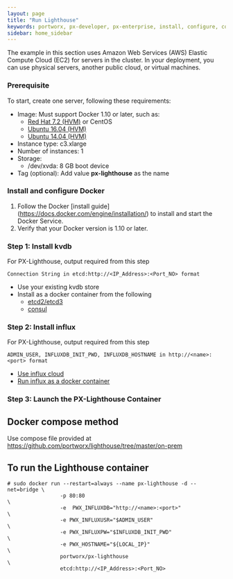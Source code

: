 ```yaml
---
layout: page
title: "Run Lighthouse"
keywords: portworx, px-developer, px-enterprise, install, configure, container, storage, lighthouse
sidebar: home_sidebar
---
```


The example in this section uses Amazon Web Services (AWS) Elastic Compute Cloud (EC2) for servers in the cluster. In your deployment, you can use physical servers, another public cloud, or virtual machines.

### Prerequisite

To start, create one server, following these requirements:

* Image: Must support Docker 1.10 or later, such as:
  * [Red Hat 7.2 (HVM)](https://aws.amazon.com/marketplace/pp/B019NS7T5I) or CentOS
  * [Ubuntu 16.04 (HVM)](https://aws.amazon.com/marketplace/pp/B01JBL2M0O)
  * [Ubuntu 14.04 (HVM)](https://aws.amazon.com/marketplace/pp/B00JV9TBA6)
* Instance type: c3.xlarge
* Number of instances: 1
* Storage:
  * /dev/xvda: 8 GB boot device
* Tag (optional): Add value **px-lighthouse** as the name

### Install and configure Docker

1. Follow the Docker [install guide] (https://docs.docker.com/engine/installation/) to install and start the Docker Service.
2. Verify that your Docker version is 1.10 or later.

### Step 1: Install kvdb


For PX-Lighthouse, output required from this step

```
Connection String in etcd:http://<IP_Address>:<Port_NO> format
```

* Use your existing kvdb store
* Install as a docker container from the following 
  * [etcd2/etcd3](https://github.com/coreos/etcd/blob/2724c3946eb2f3def5ed38a127be982b62c81779/Documentation/op-guide/container.md)
  * [consul](https://hub.docker.com/_/consul/)

### Step 2: Install influx

For PX-Lighthouse, output required from this step

```
ADMIN_USER, INFLUXDB_INIT_PWD, INFLUXDB_HOSTNAME in http://<name>:<port> format
```

* [Use influx cloud](https://cloud.influxdata.com/)
* [Run influx as a docker container](https://github.com/tutumcloud/influxdb)

### Step 3: Launch the PX-Lighthouse Container

## Docker compose method

Use compose file provided at https://github.com/portworx/lighthouse/tree/master/on-prem 

## To run the Lighthouse container

```
# sudo docker run --restart=always --name px-lighthouse -d --net=bridge \
                 -p 80:80                                               \
                 -e  PWX_INFLUXDB="http://<name>:<port>"                \
                 -e PWX_INFLUXUSR="$ADMIN_USER"                         \
                 -e PWX_INFLUXPW="$INFLUXDB_INIT_PWD"                   \
                 -e PWX_HOSTNAME="${LOCAL_IP}"                          \
                 portworx/px-lighthouse                                 \
                 etcd:http://<IP_Address>:<Port_NO>
```
